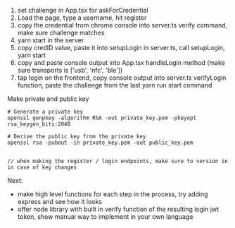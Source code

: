 1. set challenge in App.tsx for askForCredential
2. Load the page, type a username, hit register
3. copy the credential from chrome console into server.ts verify command, make sure challenge matches
4. yarn start in the server
5. copy credID value, paste it into setupLogin in server.ts, call setupLogin, yarn start
6. copy and paste console output into App.tsx handleLogin method (make sure transports is ['usb', 'nfc', 'ble'])
7. tap login on the frontend, copy console output into server.ts verifyLogin function, paste the challenge from the last yarn run start command

Make private and public key

```
# Generate a private key
openssl genpkey -algorithm RSA -out private_key.pem -pkeyopt rsa_keygen_bits:2048

# Derive the public key from the private key
openssl rsa -pubout -in private_key.pem -out public_key.pem


// when making the register / login endpoints, make sure to version in in case of key changes
```

Next:

- make high level functions for each step in the process, try adding express and see how it looks
- offer node library with built in verify function of the resulting login jwt token, show manual way to implement in
  your own language
